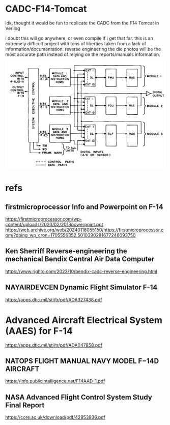 # CADC-F14-Tomcat

idk, thought it would be fun to replicate the CADC from the F14 Tomcat in Verilog

i doubt this will go anywhere, or even compile if i get that far. 
this is an extremely difficult project with tons of liberties taken from a lack of information/documentation.
reverse engineering the die photos will be the most accurate path instead of relying on the reports/manuals information.

![alt text](https://github.com/SaxonRah/CADC-F14-Tomcat/blob/main/fig_outline.png?raw=true)

# refs
## firstmicroprocessor Info and Powerpoint on F-14
  https://firstmicroprocessor.com/wp-content/uploads/2020/02/2013powerpoint.ppt
  https://web.archive.org/web/20240118055150/https://firstmicroprocessor.com/?doing_wp_cron=1705556352.5010390281677246093750
## Ken Sherriff Reverse-engineering the mechanical Bendix Central Air Data Computer
  https://www.righto.com/2023/10/bendix-cadc-reverse-engineering.html
## NAYAIRDEVCEN Dynamic Flight Simulator F-14
  https://apps.dtic.mil/sti/tr/pdf/ADA327438.pdf
# Advanced Aircraft Electrical System (AAES) for F-14
  https://apps.dtic.mil/sti/tr/pdf/ADA047858.pdf
## NATOPS FLIGHT MANUAL NAVY MODEL F−14D AIRCRAFT
  https://info.publicintelligence.net/F14AAD-1.pdf
## NASA Advanced Flight Control System Study Final Report 
  https://core.ac.uk/download/pdf/42853936.pdf
